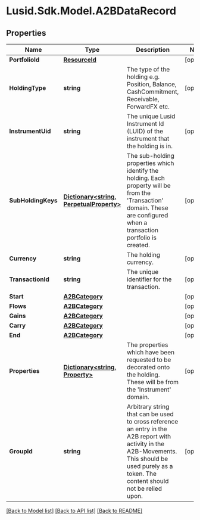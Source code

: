 
# Lusid.Sdk.Model.A2BDataRecord

## Properties

Name | Type | Description | Notes
------------ | ------------- | ------------- | -------------
**PortfolioId** | [**ResourceId**](ResourceId.md) |  | [optional] 
**HoldingType** | **string** | The type of the holding e.g. Position, Balance, CashCommitment, Receivable, ForwardFX etc. | [optional] 
**InstrumentUid** | **string** | The unique Lusid Instrument Id (LUID) of the instrument that the holding is in. | [optional] 
**SubHoldingKeys** | [**Dictionary&lt;string, PerpetualProperty&gt;**](PerpetualProperty.md) | The sub-holding properties which identify the holding. Each property will be from the &#39;Transaction&#39; domain. These are configured when a transaction portfolio is created. | [optional] 
**Currency** | **string** | The holding currency. | [optional] 
**TransactionId** | **string** | The unique identifier for the transaction. | [optional] 
**Start** | [**A2BCategory**](A2BCategory.md) |  | [optional] 
**Flows** | [**A2BCategory**](A2BCategory.md) |  | [optional] 
**Gains** | [**A2BCategory**](A2BCategory.md) |  | [optional] 
**Carry** | [**A2BCategory**](A2BCategory.md) |  | [optional] 
**End** | [**A2BCategory**](A2BCategory.md) |  | [optional] 
**Properties** | [**Dictionary&lt;string, Property&gt;**](Property.md) | The properties which have been requested to be decorated onto the holding. These will be from the &#39;Instrument&#39; domain. | [optional] 
**GroupId** | **string** | Arbitrary string that can be used to cross reference an entry in the A2B report with activity in the A2B-Movements. This should be used purely as a token. The content should not be relied upon. | [optional] 

[[Back to Model list]](../README.md#documentation-for-models)
[[Back to API list]](../README.md#documentation-for-api-endpoints)
[[Back to README]](../README.md)

